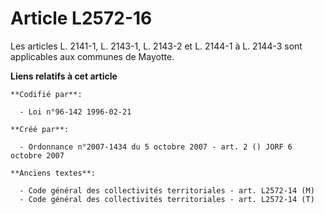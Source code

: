 # Article L2572-16

Les articles L. 2141-1, L. 2143-1, L. 2143-2 et L. 2144-1 à L. 2144-3 sont applicables aux communes de Mayotte.

**Liens relatifs à cet article**

	**Codifié par**:

	  - Loi n°96-142 1996-02-21

	**Créé par**:

	  - Ordonnance n°2007-1434 du 5 octobre 2007 - art. 2 () JORF 6 octobre 2007

	**Anciens textes**:

	  - Code général des collectivités territoriales - art. L2572-14 (M)
	  - Code général des collectivités territoriales - art. L2572-14 (T)
